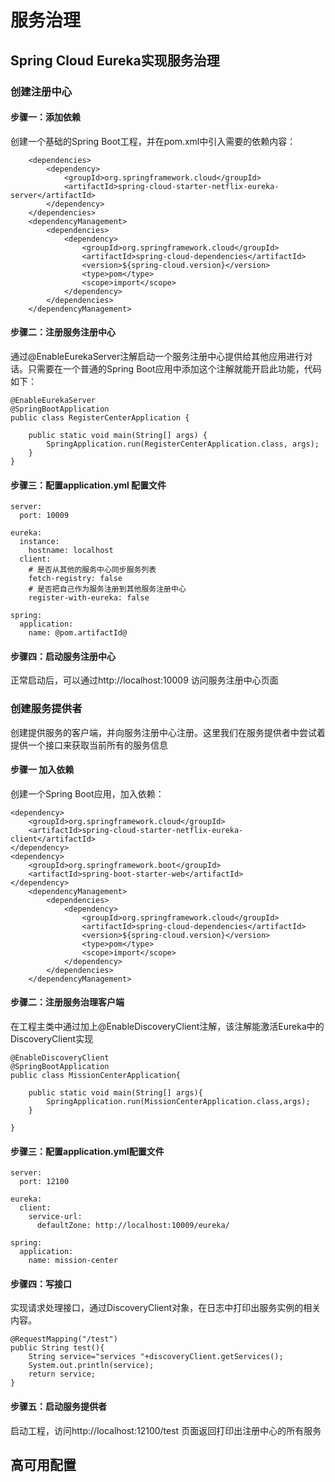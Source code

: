 # 服务治理
## Spring Cloud Eureka实现服务治理
### 创建注册中心
#### 步骤一：添加依赖
创建一个基础的Spring Boot工程，并在pom.xml中引入需要的依赖内容：
``````
    <dependencies>
        <dependency>
            <groupId>org.springframework.cloud</groupId>
            <artifactId>spring-cloud-starter-netflix-eureka-server</artifactId>
        </dependency>
    </dependencies>
    <dependencyManagement>
        <dependencies>
            <dependency>
                <groupId>org.springframework.cloud</groupId>
                <artifactId>spring-cloud-dependencies</artifactId>
                <version>${spring-cloud.version}</version>
                <type>pom</type>
                <scope>import</scope>
            </dependency>
        </dependencies>
    </dependencyManagement>
``````
#### 步骤二：注册服务注册中心
通过@EnableEurekaServer注解启动一个服务注册中心提供给其他应用进行对话。只需要在一个普通的Spring Boot应用中添加这个注解就能开启此功能，代码如下：
``````
@EnableEurekaServer
@SpringBootApplication
public class RegisterCenterApplication {

    public static void main(String[] args) {
        SpringApplication.run(RegisterCenterApplication.class, args);
    }
}
``````
#### 步骤三：配置application.yml 配置文件

``````
server:
  port: 10009

eureka:
  instance:
    hostname: localhost
  client:
    # 是否从其他的服务中心同步服务列表
    fetch-registry: false
    # 是否把自己作为服务注册到其他服务注册中心
    register-with-eureka: false

spring:
  application:
    name: @pom.artifactId@

``````
#### 步骤四：启动服务注册中心 

正常启动后，可以通过http://localhost:10009 访问服务注册中心页面

### 创建服务提供者
创建提供服务的客户端，并向服务注册中心注册。这里我们在服务提供者中尝试着提供一个接口来获取当前所有的服务信息        
#### 步骤一  加入依赖
创建一个Spring Boot应用，加入依赖：
```
<dependency>
    <groupId>org.springframework.cloud</groupId>
    <artifactId>spring-cloud-starter-netflix-eureka-client</artifactId>
</dependency>
<dependency>
    <groupId>org.springframework.boot</groupId>
    <artifactId>spring-boot-starter-web</artifactId>
</dependency>
    <dependencyManagement>
        <dependencies>
            <dependency>
                <groupId>org.springframework.cloud</groupId>
                <artifactId>spring-cloud-dependencies</artifactId>
                <version>${spring-cloud.version}</version>
                <type>pom</type>
                <scope>import</scope>
            </dependency>
        </dependencies>
    </dependencyManagement>
```
#### 步骤二：注册服务治理客户端
在工程主类中通过加上@EnableDiscoveryClient注解，该注解能激活Eureka中的DiscoveryClient实现
````
@EnableDiscoveryClient
@SpringBootApplication
public class MissionCenterApplication{

    public static void main(String[] args){
        SpringApplication.run(MissionCenterApplication.class,args);
    }

}
````
#### 步骤三：配置application.yml配置文件
````
server:
  port: 12100

eureka:
  client:
    service-url:
      defaultZone: http://localhost:10009/eureka/

spring:
  application:
    name: mission-center
````
#### 步骤四：写接口
实现请求处理接口，通过DiscoveryClient对象，在日志中打印出服务实例的相关内容。
````
@RequestMapping("/test")
public String test(){
    String service="services "+discoveryClient.getServices();
    System.out.println(service);
    return service;
}
````
#### 步骤五：启动服务提供者
启动工程，访问http://localhost:12100/test
页面返回打印出注册中心的所有服务

## 高可用配置

